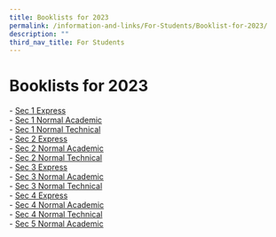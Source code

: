 ```yaml
---
title: Booklists for 2023
permalink: /information-and-links/For-Students/Booklist-for-2023/
description: ""
third_nav_title: For Students
---
```

Booklists for 2023
==================

\- [Sec 1 Express](/files/SEC%201%20EXP.pdf) <br> 
\- [Sec 1 Normal Academic](/files/SEC%201%20NA.pdf) <br>
\- [Sec 1 Normal Technical](/files/SEC%201%20NT.pdf) <br>
\- [Sec 2 Express](/files/2%20Exp.pdf) <br> 
\- [Sec 2 Normal Academic](/files/2%20NA.pdf) <br>
\- [Sec 2 Normal Technical](/files/2%20NT.pdf) <br>
\- [Sec 3 Express](/files/3%20Exp.pdf) <br>
\- [Sec 3 Normal Academic](/files/3%20NA.pdf) <br>
\- [Sec 3 Normal Technical](/files/3NT2023.pdf) <br>
\- [Sec 4 Express](/files/4%20Exp.pdf) <br>
\- [Sec 4 Normal Academic](/files/4%20NA.pdf) <br>
\- [Sec 4 Normal Technical](/files/4%20NT.pdf) <br>
\- [Sec 5 Normal Academic](/files/SEC%205%20NA.pdf)